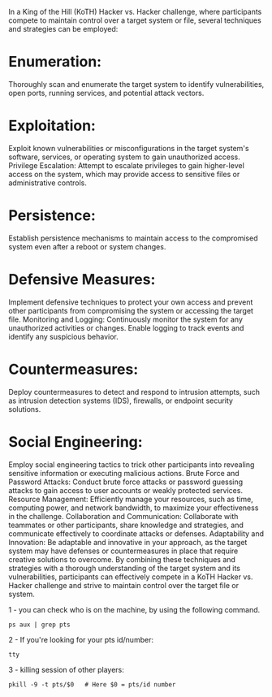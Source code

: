
In a King of the Hill (KoTH) Hacker vs. Hacker challenge, where participants compete to maintain control over a target system or file, several techniques and strategies can be employed:

<h1>Enumeration:</h1> Thoroughly scan and enumerate the target system to identify vulnerabilities, open ports, running services, and potential attack vectors.
<h1>Exploitation:</h1> Exploit known vulnerabilities or misconfigurations in the target system's software, services, or operating system to gain unauthorized access.
Privilege Escalation: Attempt to escalate privileges to gain higher-level access on the system, which may provide access to sensitive files or administrative controls.
<h1>Persistence:</h1> Establish persistence mechanisms to maintain access to the compromised system even after a reboot or system changes.
<h1>Defensive Measures:</h1> Implement defensive techniques to protect your own access and prevent other participants from compromising the system or accessing the target file.
Monitoring and Logging: Continuously monitor the system for any unauthorized activities or changes. Enable logging to track events and identify any suspicious behavior.
<h1>Countermeasures:</h1> Deploy countermeasures to detect and respond to intrusion attempts, such as intrusion detection systems (IDS), firewalls, or endpoint security solutions.
<h1>Social Engineering:</h1> Employ social engineering tactics to trick other participants into revealing sensitive information or executing malicious actions.
Brute Force and Password Attacks: Conduct brute force attacks or password guessing attacks to gain access to user accounts or weakly protected services.
<h>Resource Management:</h> Efficiently manage your resources, such as time, computing power, and network bandwidth, to maximize your effectiveness in the challenge.
Collaboration and Communication: Collaborate with teammates or other participants, share knowledge and strategies, and communicate effectively to coordinate attacks or defenses.
Adaptability and Innovation: Be adaptable and innovative in your approach, as the target system may have defenses or countermeasures in place that require creative solutions to overcome.
By combining these techniques and strategies with a thorough understanding of the target system and its vulnerabilities, participants can effectively compete in a KoTH Hacker vs. Hacker challenge and strive to maintain control over the target file or system.










1 - you can check who is on the machine, by using the following command.
```
ps aux | grep pts
```
2 - If you're looking for your pts id/number:
```
tty
```
3 - killing session of other players:
```
pkill -9 -t pts/$0   # Here $0 = pts/id number
```
